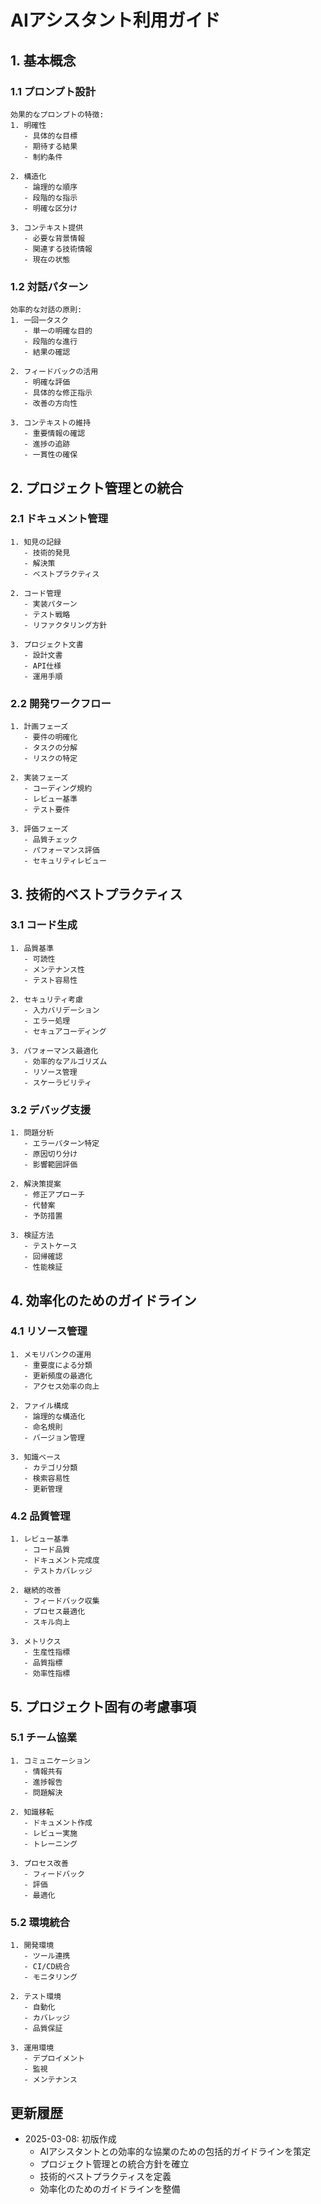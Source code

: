 # AIアシスタント利用ガイド

## 1. 基本概念

### 1.1 プロンプト設計
```
効果的なプロンプトの特徴:
1. 明確性
   - 具体的な目標
   - 期待する結果
   - 制約条件

2. 構造化
   - 論理的な順序
   - 段階的な指示
   - 明確な区分け

3. コンテキスト提供
   - 必要な背景情報
   - 関連する技術情報
   - 現在の状態
```

### 1.2 対話パターン
```
効率的な対話の原則:
1. 一回一タスク
   - 単一の明確な目的
   - 段階的な進行
   - 結果の確認

2. フィードバックの活用
   - 明確な評価
   - 具体的な修正指示
   - 改善の方向性

3. コンテキストの維持
   - 重要情報の確認
   - 進捗の追跡
   - 一貫性の確保
```

## 2. プロジェクト管理との統合

### 2.1 ドキュメント管理
```
1. 知見の記録
   - 技術的発見
   - 解決策
   - ベストプラクティス

2. コード管理
   - 実装パターン
   - テスト戦略
   - リファクタリング方針

3. プロジェクト文書
   - 設計文書
   - API仕様
   - 運用手順
```

### 2.2 開発ワークフロー
```
1. 計画フェーズ
   - 要件の明確化
   - タスクの分解
   - リスクの特定

2. 実装フェーズ
   - コーディング規約
   - レビュー基準
   - テスト要件

3. 評価フェーズ
   - 品質チェック
   - パフォーマンス評価
   - セキュリティレビュー
```

## 3. 技術的ベストプラクティス

### 3.1 コード生成
```
1. 品質基準
   - 可読性
   - メンテナンス性
   - テスト容易性

2. セキュリティ考慮
   - 入力バリデーション
   - エラー処理
   - セキュアコーディング

3. パフォーマンス最適化
   - 効率的なアルゴリズム
   - リソース管理
   - スケーラビリティ
```

### 3.2 デバッグ支援
```
1. 問題分析
   - エラーパターン特定
   - 原因切り分け
   - 影響範囲評価

2. 解決策提案
   - 修正アプローチ
   - 代替案
   - 予防措置

3. 検証方法
   - テストケース
   - 回帰確認
   - 性能検証
```

## 4. 効率化のためのガイドライン

### 4.1 リソース管理
```
1. メモリバンクの運用
   - 重要度による分類
   - 更新頻度の最適化
   - アクセス効率の向上

2. ファイル構成
   - 論理的な構造化
   - 命名規則
   - バージョン管理

3. 知識ベース
   - カテゴリ分類
   - 検索容易性
   - 更新管理
```

### 4.2 品質管理
```
1. レビュー基準
   - コード品質
   - ドキュメント完成度
   - テストカバレッジ

2. 継続的改善
   - フィードバック収集
   - プロセス最適化
   - スキル向上

3. メトリクス
   - 生産性指標
   - 品質指標
   - 効率性指標
```

## 5. プロジェクト固有の考慮事項

### 5.1 チーム協業
```
1. コミュニケーション
   - 情報共有
   - 進捗報告
   - 問題解決

2. 知識移転
   - ドキュメント作成
   - レビュー実施
   - トレーニング

3. プロセス改善
   - フィードバック
   - 評価
   - 最適化
```

### 5.2 環境統合
```
1. 開発環境
   - ツール連携
   - CI/CD統合
   - モニタリング

2. テスト環境
   - 自動化
   - カバレッジ
   - 品質保証

3. 運用環境
   - デプロイメント
   - 監視
   - メンテナンス
```

## 更新履歴

- 2025-03-08: 初版作成
  - AIアシスタントとの効率的な協業のための包括的ガイドラインを策定
  - プロジェクト管理との統合方針を確立
  - 技術的ベストプラクティスを定義
  - 効率化のためのガイドラインを整備